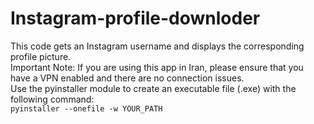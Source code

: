 # Instagram-profile-downloder
This code gets an Instagram username and displays the corresponding profile picture.    
Important Note: If you are using this app in Iran, please ensure that you have a VPN enabled and there are no connection issues.   
Use the pyinstaller module to create an executable file (.exe) with the following command:    
`pyinstaller --onefile -w YOUR_PATH`
